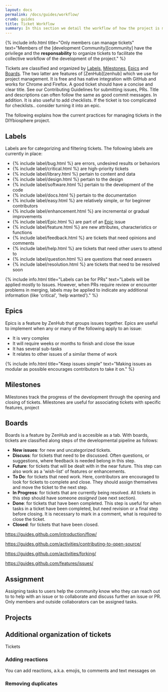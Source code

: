 ```yaml
---
layout: docs
permalink: /docs/guides/workflow/
crumb: guides
title: Ticket Workflow
summary: In this section we detail the workflow of how the project is managed, specifically Issues and Pull Requests (PR), collectively refered to here as Tickets
---
```


{% include info.html title="Only members can manage tickets" text="Members of the [development Community][community] have the privilege and the **responsability** to organize tickets to facilitate the collective workflow of the development of the project." %}

Tickets are classified and organized by [Labels](#labels), [Milestones](#milestones), [Epics](#epics) and [Boards](#boards). The two latter are features of [ZenHub][zenhub] which we use for project management. It is free and has native integration with GitHub and works for Chrome and Firefox.
A good ticket should have a concise and clear title.
See our Contributing Guidelines for submitting issues, PRs. Title and descriptions can often follow the same as good commit messages.
In addition. It is also useful to add checklists. If the ticket is too complicated for checklists.. consider turning it into an epic.

The following explains how the current practices for managing tickets in the DIYbiosphere project.

## Labels
Labels are for categorizing and filtering tickets. The following labels are currently in place:
- {% include label/bug.html %} are errors, undesired results or behaviors
- {% include label/critical.html %} are high-priority tickets
- {% include label/library.html %} pertain to content and data
- {% include label/design.html %} pertain to the design
- {% include label/software.html %} pertain to the development of the code
- {% include label/docs.html %} pertain to the documentation
- {% include label/easy.html %} are relatively simple, or for beginner contributors
- {% include label/enhancement.html %} are incremental or gradual improvements
- {% include label/Epic.html %} are part of an [Epic](#epics) issue
- {% include label/feature.html %} are new attributes, characteristics or functions
- {% include label/feedback.html %} are tickets that need opinions and comments
- {% include label/help.html %} are tickets that need other users to attend to
- {% include label/question.html %} are questions that need answers
- {% include label/resolution.html %} are tickets that need to be resolved soon

{% include info.html title="Labels can be for PRs" text="Labels will be applied mostly to Issues. However, when PRs require review or encounter problems in merging, labels may be applied to indicate any additional information (like 'critical', 'help wanted')." %}


## Epics
Epics is a feature by ZenHub that groups issues together. Epics are useful to implement when any or many of the following apply to an issue:

- It is very complex
- It will require weeks or months to finish and close the issue
- It has several sub-tasks
- It relates to other issues of a similar theme of work


{% include info.html title="Keep issues simple" text="Making issues as modular as possible encourages contributors to take it on." %}

## Milestones
Milestones track the progress of the development through the opening and closing of tickets. Milestones are useful for associating tickets with specific features, project


## Boards
Boards is a feature by ZenHub and is accesible as a tab. With boards, tickets are classified along steps of the developmental pipeline as follows:

- **New issues**: for new and uncategorized tickets.
- **Discuss**: for tickets that need to be discussed. Often questions, or suggestions, where feedback is needed belong in this step.
- **Future**: for tickets that will be dealt with in the near future. This step can also work as a 'wish-list' of features or enhancements.
- **To Do**: for tickets that need work. Here, contributors are encouraged to look for tickets to complete and close. They should assign themselves and move the ticket to the next step.
- **In Progress**: for tickets that are currently being resolved. All tickets in this step should have someone _assigned_ (see next section).
- **Done**: for tickets that have been completed. This step is useful for when tasks in a ticket have been completed, but need revision or a final step before closing. It is necessary to mark in a comment, what is required to close the ticket.
- **Closed**: for tickets that have been closed.

https://guides.github.com/introduction/flow/

https://guides.github.com/activities/contributing-to-open-source/

https://guides.github.com/activities/forking/

https://guides.github.com/features/issues/

## Assignment
Assigning tasks to users help the community know who they can reach out to to help with an issue or to collaborate and discuss further an issue or PR. Only members and outside collaborators can be assigned tasks.

## Projects

## Additional organization of tickets
Tickets

### Adding reactions
You can add reactions, a.k.a. emojis, to comments and text messages on


### Removing duplicates
